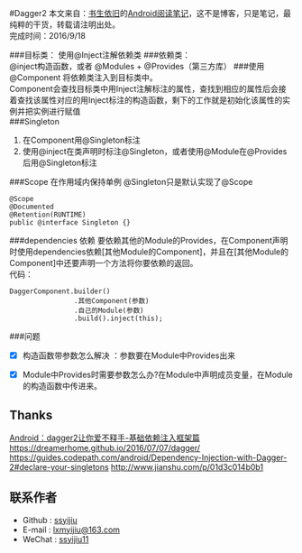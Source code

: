 #Dagger2
本文来自：[书生依旧](https://github.com/ssyijiu)的[Android阅读笔记](https://github.com/ssyijiu/Android-ReadingNotes)，这不是博客，只是笔记，最纯粹的干货，转载请注明出处。     
完成时间：2016/9/18  

###目标类：
使用@Inject注解依赖类
###依赖类：  
@inject构造函数，或者 @Modules + @Provides（第三方库）
###使用 @Component 将依赖类注入到目标类中。  
Component会查找目标类中用Inject注解标注的属性，查找到相应的属性后会接着查找该属性对应的用Inject标注的构造函数，剩下的工作就是初始化该属性的实例并把实例进行赋值    
###Singleton   
1. 在Component用@Singleton标注   
2. 使用@inject在类声明时标注@Singleton，或者使用@Module在@Provides后用@Singleton标注

###Scope 在作用域内保持单例
@Singleton只是默认实现了@Scope
```
@Scope
@Documented
@Retention(RUNTIME)
public @interface Singleton {}
```
###dependencies 依赖
要依赖其他的Module的Provides，在Component声明时使用dependencies依赖[其他Module的Component]，并且在[其他Module的Component]中还要声明一个方法将你要依赖的返回。  
代码：
```
DaggerComponent.builder()
                .其他Component(参数)
                .自己的Module(参数)
                .build().inject(this);
```

###问题
- [x] 构造函数带参数怎么解决 ：参数要在Module中Provides出来
- [x] Module中Provides时需要参数怎么办?在Module中声明成员变量，在Module的构造函数中传进来。


## Thanks
[Android：dagger2让你爱不释手-基础依赖注入框架篇](http://www.jianshu.com/p/cd2c1c9f68d4)  
https://dreamerhome.github.io/2016/07/07/dagger/
https://guides.codepath.com/android/Dependency-Injection-with-Dagger-2#declare-your-singletons
http://www.jianshu.com/p/01d3c014b0b1
## 联系作者
- Github : [ssyijiu](https://github.com/ssyijiu)
- E-mail : lxmyijiu@163.com
- WeChat : [ssyijiu11](http://obe5pxv6t.bkt.clouddn.com/weixin.jpg)